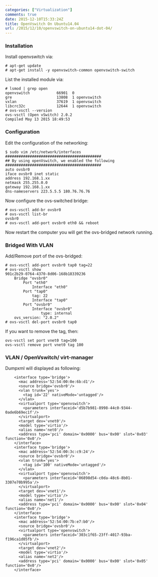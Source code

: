 ```yaml
---
categories: ["Virtualization"]
comments: true
date: 2015-12-10T15:33:24Z
title: OpenVswitch On Ubuntu14.04
url: /2015/12/10/openvswitch-on-ubuntu14-dot-04/
---
```


### Installation
Install openvswitch via:    

```
# apt-get update
# apt-get install -y openvswitch-common openvswitch-switch
```

List the installed module via:     

```
# lsmod | grep open
openvswitch            66901  0 
gre                    13808  1 openvswitch
vxlan                  37619  1 openvswitch
libcrc32c              12644  1 openvswitch
# ovs-vsctl --version
ovs-vsctl (Open vSwitch) 2.0.2
Compiled May 13 2015 18:49:53
```

### Configuration
Edit the configuration of the networking:    

```
$ sudo vim /etc/network/interfaces
###########################################
## By using openVswitch, we enabled the following
###########################################
auto ovsbr0
iface ovsbr0 inet static
address 192.168.1.xx
netmask 255.255.0.0
gateway 192.168.1.xx
dns-nameservers 223.5.5.5 180.76.76.76
```

Now configure the ovs-switched bridge:    

```
# ovs-vsctl add-br ovsbr0
# ovs-vsctl list-br
ovsbr0
# ovs-vsctl add-port ovsbr0 eth0 && reboot
```
Now restart the computer you will get the ovs-bridged network running.    

### Bridged With VLAN
Add/Remove port of the ovs-bridged:    

```
# ovs-vsctl add-port ovsbr0 tap0 tag=22
# ovs-vsctl show
901c2b29-0764-4370-8d06-168b18339236
    Bridge "ovsbr0"
        Port "eth0"
            Interface "eth0"
        Port "tap0"
            tag: 22
            Interface "tap0"
        Port "ovsbr0"
            Interface "ovsbr0"
                type: internal
    ovs_version: "2.0.2"
# ovs-vsctl del-port ovsbr0 tap0
```
If you want to remove the tag, then:    

```
ovs-vsctl set port vnet0 tag=100
ovs-vsctl remove port vnet0 tag 100
```

### VLAN / OpenVswitch/ virt-manager
Dumpxml will displayed as following:    

```
    <interface type='bridge'>
      <mac address='52:54:00:0e:6b:d1'/>
      <source bridge='ovsbr0'/>
      <vlan trunk='yes'>
        <tag id='22' nativeMode='untagged'/>
      </vlan>
      <virtualport type='openvswitch'>
        <parameters interfaceid='d5b7b981-8998-44c0-9344-0ade6b69ec1f'/>
      </virtualport>
      <target dev='vnet0'/>
      <model type='virtio'/>
      <alias name='net0'/>
      <address type='pci' domain='0x0000' bus='0x00' slot='0x03' function='0x0'/>
    </interface>
    <interface type='bridge'>
      <mac address='52:54:00:3c:c9:24'/>
      <source bridge='ovsbr0'/>
      <vlan trunk='yes'>
        <tag id='100' nativeMode='untagged'/>
      </vlan>
      <virtualport type='openvswitch'>
        <parameters interfaceid='06898d54-c0da-48c6-8b01-3307e70b995a'/>
      </virtualport>
      <target dev='vnet1'/>
      <model type='virtio'/>
      <alias name='net1'/>
      <address type='pci' domain='0x0000' bus='0x00' slot='0x04' function='0x0'/>
    </interface>
    <interface type='bridge'>
      <mac address='52:54:00:7b:e7:b0'/>
      <source bridge='ovsbr0'/>
      <virtualport type='openvswitch'>
        <parameters interfaceid='303c1f65-23ff-4017-93ba-f196ca1d05fb'/>
      </virtualport>
      <target dev='vnet2'/>
      <model type='virtio'/>
      <alias name='net2'/>
      <address type='pci' domain='0x0000' bus='0x00' slot='0x05' function='0x0'/>
    </interface>
```
